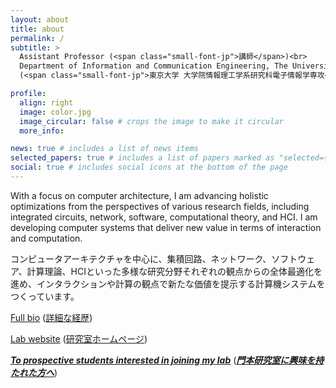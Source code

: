 ```yaml
---
layout: about
title: about
permalink: /
subtitle: >
  Assistant Professor (<span class="small-font-jp">講師</span>)<br>
  Department of Information and Communication Engineering, The University of Tokyo<br>
  (<span class="small-font-jp">東京大学 大学院情報理工学系研究科電子情報学専攻</span>)

profile:
  align: right
  image: color.jpg
  image_circular: false # crops the image to make it circular
  more_info:

news: true # includes a list of news items
selected_papers: true # includes a list of papers marked as "selected={true}"
social: true # includes social icons at the bottom of the page
---
```


<p>With a focus on computer architecture, I am advancing holistic optimizations from the perspectives of various research fields, including integrated circuits, network, software, computational theory, and HCI. I am developing computer systems that deliver new value in terms of interaction and computation.</p>

<p class="small-font-jp">コンピュータアーキテクチャを中心に、集積回路、ネットワーク、ソフトウェア、計算理論、HCIといった多様な研究分野それぞれの観点からの全体最適化を進め、インタラクションや計算の観点で新たな価値を提示する計算機システムをつくっています。</p>

<p><i class="fa-solid fa-address-card"></i> <a href="https://researchmap.jp/kadomoto?lang=en">Full bio</a> (<span class="small-font-jp"><a href="https://researchmap.jp/kadomoto">詳細な経歴</a></span>)</p>

<p><i class="fa-solid fa-globe"></i> <a href="https://www.mtl.t.u-tokyo.ac.jp/?lang=en">Lab website</a> (<span class="small-font-jp"><a href="https://www.mtl.t.u-tokyo.ac.jp/">研究室ホームページ</a></span>)</p>

<p><a href="blog/2024/lab/index.html"><b><i>To prospective students interested in joining my lab</i></b></a> (<span class="small-font-jp"><a href="blog/2024/labj/index.html"><b><i>門本研究室に興味を持たれた方へ</i></b></a></span>)</p>

